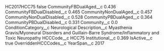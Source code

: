 <?xml version="1.0" encoding="UTF-8"?>
<CustomMetadata xmlns="http://soap.sforce.com/2006/04/metadata" xmlns:xsi="http://www.w3.org/2001/XMLSchema-instance" xmlns:xsd="http://www.w3.org/2001/XMLSchema">
    <label>HC2017HCC75</label>
    <protected>false</protected>
    <values>
        <field>CommunityFBDualAged__c</field>
        <value xsi:type="xsd:double">0.436</value>
    </values>
    <values>
        <field>CommunityFBDualDisabled__c</field>
        <value xsi:type="xsd:double">0.465</value>
    </values>
    <values>
        <field>CommunityNonDualAged__c</field>
        <value xsi:type="xsd:double">0.457</value>
    </values>
    <values>
        <field>CommunityNonDualDisabled__c</field>
        <value xsi:type="xsd:double">0.528</value>
    </values>
    <values>
        <field>CommunityPBDualAged__c</field>
        <value xsi:type="xsd:double">0.364</value>
    </values>
    <values>
        <field>CommunityPBDualDisabled__c</field>
        <value xsi:type="xsd:double">0.331</value>
    </values>
    <values>
        <field>Community__c</field>
        <value xsi:type="xsd:double">0.0</value>
    </values>
    <values>
        <field>ConditionCategory__c</field>
        <value xsi:type="xsd:string">Neurological</value>
    </values>
    <values>
        <field>Description__c</field>
        <value xsi:type="xsd:string">Myasthenia Gravis/Myoneural Disorders and Guillain-Barre Syndrome/Inflammatory and Toxic Neuropathy</value>
    </values>
    <values>
        <field>HCCCode__c</field>
        <value xsi:type="xsd:string">HCC75</value>
    </values>
    <values>
        <field>Institutional__c</field>
        <value xsi:type="xsd:double">0.369</value>
    </values>
    <values>
        <field>IsActive__c</field>
        <value xsi:type="xsd:boolean">true</value>
    </values>
    <values>
        <field>OverriddenHCCCodes__c</field>
        <value xsi:nil="true"/>
    </values>
    <values>
        <field>YearSpan__c</field>
        <value xsi:type="xsd:string">2017</value>
    </values>
</CustomMetadata>
